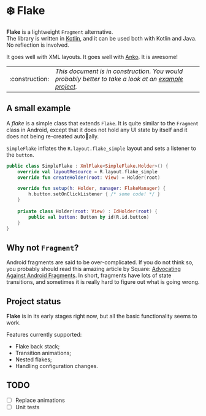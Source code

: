 # :snowflake: Flake

**Flake** is a lightweight `Fragment` alternative.  
The library is written in [Kotlin](http://kotlinlang.org/), and it can be used both with Kotlin and Java.  
No reflection is involved.

It goes well with XML layouts. It goes well with [Anko](https://github.com/JetBrains/anko). It is awesome!

<table>
<tr><td width="50px" align="center">:construction:</td>
<td>
<i>This document is in construction. You would probably better to take a look at an <a href="https://github.com/yanex/flake/tree/master/example/src/main/java/org/yanex/flaketest">example project</a>.
</td>
</tr>
</table>

## A small example

A *flake* is a simple class that extends `Flake`. It is quite similar to the `Fragment` class in Android, except that it does not hold any UI state by itself and it does not being re-created auto:tophat:ally.

`SimpleFlake` inflates the `R.layout.flake_simple` layout and sets a listener to the `button`.

```kotlin
public class SimpleFlake : XmlFlake<SimpleFlake.Holder>() {
    override val layoutResource = R.layout.flake_simple
    override fun createHolder(root: View) = Holder(root)

    override fun setup(h: Holder, manager: FlakeManager) {
        h.button.setOnClickListener { /* some code! */ }
    }
    
    private class Holder(root: View) : IdHolder(root) {
        public val button: Button by id(R.id.button)
    }
}
```

## Why not `Fragment`?

Android fragments are said to be over-complicated. If you do not think so, you probably should read this amazing article by Square: [Advocating Against Android Fragments](https://corner.squareup.com/2014/10/advocating-against-android-fragments.html). In short, fragments have lots of state transitions, and sometimes it is really hard to figure out what is going wrong.

## Project status

**Flake** is in its early stages right now, but all the basic functionality seems to work.

Features currently supported:
- Flake back stack;
- Transition animations;
- Nested flakes;
- Handling configuration changes.

## TODO

- [ ] Replace animations
- [ ] Unit tests
